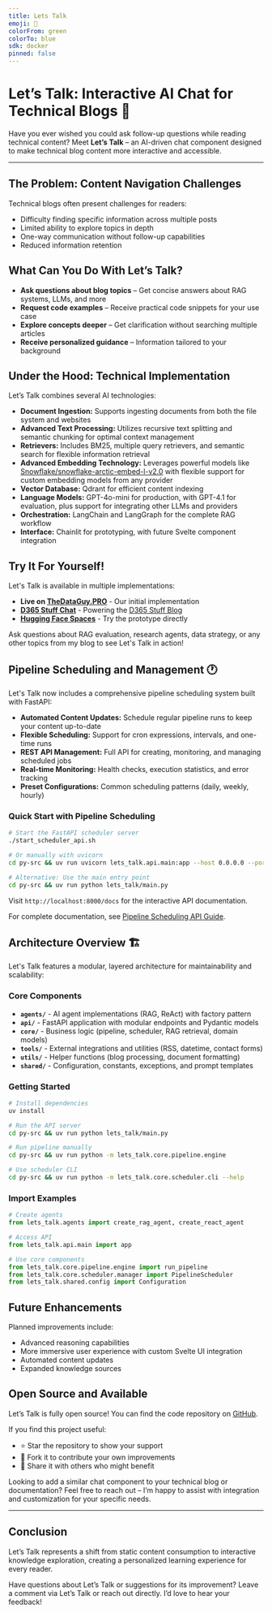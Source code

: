 ```yaml
---
title: Lets Talk
emoji: 🌴
colorFrom: green
colorTo: blue
sdk: docker
pinned: false
---
```


# Let’s Talk: Interactive AI Chat for Technical Blogs 🐨

Have you ever wished you could ask follow-up questions while reading technical content? Meet **Let’s Talk** – an AI-driven chat component designed to make technical blog content more interactive and accessible.

---

## The Problem: Content Navigation Challenges

Technical blogs often present challenges for readers:

- Difficulty finding specific information across multiple posts
- Limited ability to explore topics in depth
- One-way communication without follow-up capabilities
- Reduced information retention

## What Can You Do With Let’s Talk?

- **Ask questions about blog topics** – Get concise answers about RAG systems, LLMs, and more
- **Request code examples** – Receive practical code snippets for your use case
- **Explore concepts deeper** – Get clarification without searching multiple articles
- **Receive personalized guidance** – Information tailored to your background

## Under the Hood: Technical Implementation

Let’s Talk combines several AI technologies:

- **Document Ingestion:** Supports ingesting documents from both the file system and websites
- **Advanced Text Processing:** Utilizes recursive text splitting and semantic chunking for optimal context management
- **Retrievers:** Includes BM25, multiple query retrievers, and semantic search for flexible information retrieval
- **Advanced Embedding Technology:** Leverages powerful models like [Snowflake/snowflake-arctic-embed-l-v2.0](https://huggingface.co/Snowflake/snowflake-arctic-embed-l-v2.0) with flexible support for custom embedding models from any provider
- **Vector Database:** Qdrant for efficient content indexing
- **Language Models:** GPT-4o-mini for production, with GPT-4.1 for evaluation, plus support for integrating other LLMs and providers
- **Orchestration:** LangChain and LangGraph for the complete RAG workflow
- **Interface:** Chainlit for prototyping, with future Svelte component integration

## Try It For Yourself!

Let's Talk is available in multiple implementations:

- **Live on [TheDataGuy.PRO](https://thedataguy.pro/)** - Our initial implementation
- **[D365 Stuff Chat](https://huggingface.co/spaces/mafzaal/d365stuff-chat)** - Powering the [D365 Stuff Blog](https://www.d365stuff.co/)
- **[Hugging Face Spaces](https://huggingface.co/spaces/mafzaal/lets_talk)** - Try the prototype directly

Ask questions about RAG evaluation, research agents, data strategy, or any other topics from my blog to see Let's Talk in action!

## Pipeline Scheduling and Management 🕐

Let's Talk now includes a comprehensive pipeline scheduling system built with FastAPI:

- **Automated Content Updates:** Schedule regular pipeline runs to keep your content up-to-date
- **Flexible Scheduling:** Support for cron expressions, intervals, and one-time runs
- **REST API Management:** Full API for creating, monitoring, and managing scheduled jobs
- **Real-time Monitoring:** Health checks, execution statistics, and error tracking
- **Preset Configurations:** Common scheduling patterns (daily, weekly, hourly)

### Quick Start with Pipeline Scheduling

```bash
# Start the FastAPI scheduler server
./start_scheduler_api.sh

# Or manually with uvicorn
cd py-src && uv run uvicorn lets_talk.api.main:app --host 0.0.0.0 --port 8000

# Alternative: Use the main entry point
cd py-src && uv run python lets_talk/main.py
```

Visit `http://localhost:8000/docs` for the interactive API documentation.

For complete documentation, see [Pipeline Scheduling API Guide](docs/PIPELINE_SCHEDULING_API.md).

## Architecture Overview 🏗️

Let's Talk features a modular, layered architecture for maintainability and scalability:

### Core Components

- **`agents/`** - AI agent implementations (RAG, ReAct) with factory pattern
- **`api/`** - FastAPI application with modular endpoints and Pydantic models
- **`core/`** - Business logic (pipeline, scheduler, RAG retrieval, domain models)
- **`tools/`** - External integrations and utilities (RSS, datetime, contact forms)
- **`utils/`** - Helper functions (blog processing, document formatting)
- **`shared/`** - Configuration, constants, exceptions, and prompt templates

### Getting Started

```bash
# Install dependencies
uv install

# Run the API server
cd py-src && uv run python lets_talk/main.py

# Run pipeline manually
cd py-src && uv run python -m lets_talk.core.pipeline.engine

# Use scheduler CLI
cd py-src && uv run python -m lets_talk.core.scheduler.cli --help
```

### Import Examples

```python
# Create agents
from lets_talk.agents import create_rag_agent, create_react_agent

# Access API
from lets_talk.api.main import app

# Use core components
from lets_talk.core.pipeline.engine import run_pipeline
from lets_talk.core.scheduler.manager import PipelineScheduler
from lets_talk.shared.config import Configuration
```

## Future Enhancements

Planned improvements include:

- Advanced reasoning capabilities
- More immersive user experience with custom Svelte UI integration
- Automated content updates
- Expanded knowledge sources

## Open Source and Available

Let’s Talk is fully open source! You can find the code repository on [GitHub](https://github.com/mafzaal/lets-talk).

If you find this project useful:

- ⭐ Star the repository to show your support
- 🔄 Fork it to contribute your own improvements
- 🔗 Share it with others who might benefit

Looking to add a similar chat component to your technical blog or documentation? Feel free to reach out – I’m happy to assist with integration and customization for your specific needs.

---

## Conclusion

Let’s Talk represents a shift from static content consumption to interactive knowledge exploration, creating a personalized learning experience for every reader.

Have questions about Let’s Talk or suggestions for its improvement? Leave a comment via Let’s Talk or reach out directly. I’d love to hear your feedback!
